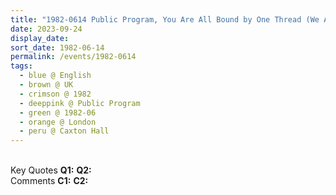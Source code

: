 ```yaml
---
title: "1982-0614 Public Program, You Are All Bound by One Thread (We All Are Expecting Something Great to Happen), Caxton Hall, 10 Caxton Street, Westminster, London, UK"
date: 2023-09-24
display_date: 
sort_date: 1982-06-14
permalink: /events/1982-0614
tags:
  - blue @ English
  - brown @ UK
  - crimson @ 1982
  - deeppink @ Public Program
  - green @ 1982-06
  - orange @ London
  - peru @ Caxton Hall
---
```


<br>

<wave-list>
  <list-title color="DarkSeaGreen" width="55">Key Quotes</list-title>
  <list-item color="BlanchedAlmond" width="280"><b>Q1:</b> <i></i></list-item>
  <list-item color="Lavender" width="280"><b>Q2:</b> <i></i></list-item>
</wave-list>

<br>

<wave-list>
  <list-title color="DarkSeaGreen" width="55">Comments</list-title>
  <list-item color="BlanchedAlmond" width="280"><b>C1:</b> <i></i></list-item>
  <list-item color="Lavender" width="280"><b>C2:</b> <i></i></list-item>
</wave-list>